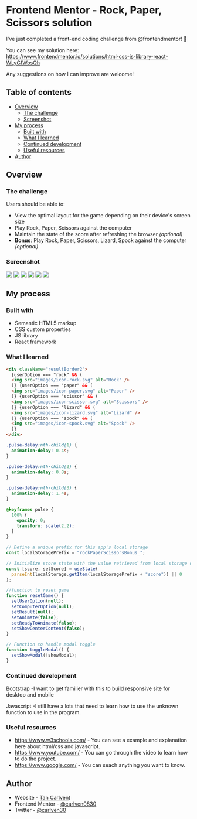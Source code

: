# Frontend Mentor - Rock, Paper, Scissors solution

I've just completed a front-end coding challenge from @frontendmentor! 🎉

You can see my solution here: https://www.frontendmentor.io/solutions/html-css-js-library-react-WLyGfWosQh

Any suggestions on how I can improve are welcome!

## Table of contents

- [Overview](#overview)
  - [The challenge](#the-challenge)
  - [Screenshot](#screenshot)
- [My process](#my-process)
  - [Built with](#built-with)
  - [What I learned](#what-i-learned)
  - [Continued development](#continued-development)
  - [Useful resources](#useful-resources)
- [Author](#author)

## Overview

### The challenge

Users should be able to:

- View the optimal layout for the game depending on their device's screen size
- Play Rock, Paper, Scissors against the computer
- Maintain the state of the score after refreshing the browser _(optional)_
- **Bonus**: Play Rock, Paper, Scissors, Lizard, Spock against the computer _(optional)_

### Screenshot

![](./public/screenshort/desktop-option-menu.png)
![](./public/screenshort/desktop-result.png)
![](./public/screenshort/desktop-rules.png)
![](./public/screenshort/mobile-option-menu.png)
![](./public/screenshort/mobile-result.png)
![](./public/screenshort/mobile-rules.png)

## My process

### Built with

- Semantic HTML5 markup
- CSS custom properties
- JS library
- React framework

### What I learned

```html
<div className="resultBorder2">
  {userOption === "rock" && (
  <img src="images/icon-rock.svg" alt="Rock" />
  )} {userOption === "paper" && (
  <img src="images/icon-paper.svg" alt="Paper" />
  )} {userOption === "scissor" && (
  <img src="images/icon-scissor.svg" alt="Scissors" />
  )} {userOption === "lizard" && (
  <img src="images/icon-lizard.svg" alt="Lizard" />
  )} {userOption === "spock" && (
  <img src="images/icon-spock.svg" alt="Spock" />
  )}
</div>
```

```css
.pulse-delay:nth-child(1) {
  animation-delay: 0.4s;
}

.pulse-delay:nth-child(2) {
  animation-delay: 0.8s;
}

.pulse-delay:nth-child(3) {
  animation-delay: 1.4s;
}

@keyframes pulse {
  100% {
    opacity: 0;
    transform: scale(2.2);
  }
}
```

```js
// Define a unique prefix for this app's local storage
const localStoragePrefix = "rockPaperScissorsBonus_";

// Initialize score state with the value retrieved from local storage or default to 0
const [score, setScore] = useState(
  parseInt(localStorage.getItem(localStoragePrefix + "score")) || 0
);

//function to reset game
function resetGame() {
  setUserOption(null);
  setComputerOption(null);
  setResult(null);
  setAnimate(false);
  setReadyToAnimate(false);
  setShowCenterContent(false);
}

// Function to handle modal toggle
function toggleModal() {
  setShowModal(!showModal);
}
```

### Continued development

Bootstrap
-I want to get familier with this to build responsive site for desktop and mobile

Javascript
-I still have a lots that need to learn how to use the unknown function to use in the program.

### Useful resources

- https://www.w3schools.com/ - You can see a example and explanation here about html/css and javascript.
- https://www.youtube.com/ - You can go through the video to learn how to do the project.
- https://www.google.com/ - You can seach anything you want to know.

## Author

- Website - [Tan Carlven](https://carlven-rock-paper-scissors.netlify.app/))
- Frontend Mentor - [@carlven0830](https://www.frontendmentor.io/profile/carlven0830)
- Twitter - [@carlven30](https://twitter.com/carlven30)

